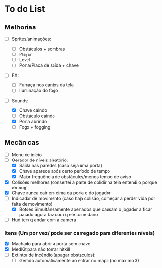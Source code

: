 # To do List

## Melhorias

- [ ] Sprites/animações:

  - [ ] Obstáculos + sombras
  - [ ] Player
  - [ ] Level
  - [ ] Porta/Placa de saída + chave

- [ ] FX:

  - [ ] Fumaça nos cantos da tela
  - [ ] Iluminação do fogo

- [ ] Sounds:
  - [x] Chave caindo
  - [ ] Obstáculo caindo
  - [x] Porta abrindo
  - [ ] Fogo + fogging

## Mecânicas

- [ ] Menu de início
- [ ] Gerador de níveis aleatório:
  - [x] Saída nas paredes (caso seja uma porta)
  - [x] Chave aparece após certo período de tempo
  - [x] Maior frequência de obstáculos/menos tempo de aviso
- [x] Colisões melhores (consertei a parte de colidir na tela entendi o porque do bug)
- [x] Chave nunca cair em cima da porta e do jogador
- [ ] Indicador de movimento (caso haja colisão, começar a perder vida por falta de movimento)
  - [x] Botões Simultâneamente apertados que causam o jogador a ficar parado agora faz com q ele tome dano
- [ ] Hud tem q andar com a camera

### Itens (Um por vez/ pode ser carregado para diferentes níveis)

- [x] Machado para abrir a porta sem chave
- [x] MedKit para não tomar hitkill
- [ ] Extintor de incêndio (apagar obstáculos):
  - [ ] Gerado automaticamente ao entrar no mapa (no máximo 3)
